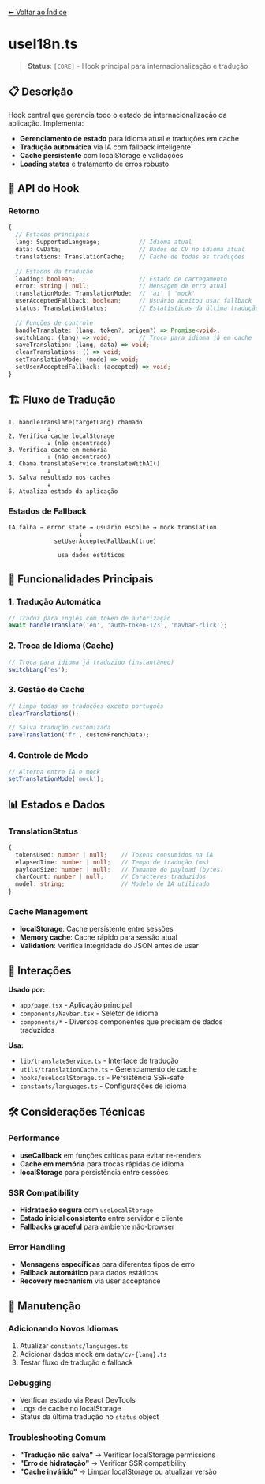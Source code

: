 [⬅ Voltar ao Índice](../README_INDEX.md)

# useI18n.ts

> **Status**: `[CORE]` - Hook principal para internacionalização e tradução

## 📋 Descrição

Hook central que gerencia todo o estado de internacionalização da aplicação. Implementa:
- **Gerenciamento de estado** para idioma atual e traduções em cache
- **Tradução automática** via IA com fallback inteligente
- **Cache persistente** com localStorage e validações
- **Loading states** e tratamento de erros robusto

## 🔧 API do Hook

### Retorno

```typescript
{
  // Estados principais
  lang: SupportedLanguage;           // Idioma atual
  data: CvData;                      // Dados do CV no idioma atual
  translations: TranslationCache;    // Cache de todas as traduções
  
  // Estados da tradução
  loading: boolean;                  // Estado de carregamento
  error: string | null;              // Mensagem de erro atual
  translationMode: TranslationMode;  // 'ai' | 'mock'
  userAcceptedFallback: boolean;     // Usuário aceitou usar fallback
  status: TranslationStatus;         // Estatísticas da última tradução
  
  // Funções de controle
  handleTranslate: (lang, token?, origem?) => Promise<void>;
  switchLang: (lang) => void;        // Troca para idioma já em cache
  saveTranslation: (lang, data) => void;
  clearTranslations: () => void;
  setTranslationMode: (mode) => void;
  setUserAcceptedFallback: (accepted) => void;
}
```

## 🏗️ Fluxo de Tradução

```
1. handleTranslate(targetLang) chamado
           ↓
2. Verifica cache localStorage
           ↓ (não encontrado)
3. Verifica cache em memória
           ↓ (não encontrado)
4. Chama translateService.translateWithAI()
           ↓
5. Salva resultado nos caches
           ↓
6. Atualiza estado da aplicação
```

### Estados de Fallback

```
IA falha → error state → usuário escolhe → mock translation
                    ↓
             setUserAcceptedFallback(true)
                    ↓
              usa dados estáticos
```

## 🔧 Funcionalidades Principais

### 1. **Tradução Automática**
```typescript
// Traduz para inglês com token de autorização
await handleTranslate('en', 'auth-token-123', 'navbar-click');
```

### 2. **Troca de Idioma (Cache)**
```typescript
// Troca para idioma já traduzido (instantâneo)
switchLang('es');
```

### 3. **Gestão de Cache**
```typescript
// Limpa todas as traduções exceto português
clearTranslations();

// Salva tradução customizada
saveTranslation('fr', customFrenchData);
```

### 4. **Controle de Modo**
```typescript
// Alterna entre IA e mock
setTranslationMode('mock');
```

## 📊 Estados e Dados

### TranslationStatus
```typescript
{
  tokensUsed: number | null;    // Tokens consumidos na IA
  elapsedTime: number | null;   // Tempo de tradução (ms)  
  payloadSize: number | null;   // Tamanho do payload (bytes)
  charCount: number | null;     // Caracteres traduzidos
  model: string;                // Modelo de IA utilizado
}
```

### Cache Management
- **localStorage**: Cache persistente entre sessões
- **Memory cache**: Cache rápido para sessão atual
- **Validation**: Verifica integridade do JSON antes de usar

## 🔗 Interações

**Usado por:**
- `app/page.tsx` - Aplicação principal
- `components/Navbar.tsx` - Seletor de idioma
- `components/*` - Diversos componentes que precisam de dados traduzidos

**Usa:**
- `lib/translateService.ts` - Interface de tradução
- `utils/translationCache.ts` - Gerenciamento de cache
- `hooks/useLocalStorage.ts` - Persistência SSR-safe
- `constants/languages.ts` - Configurações de idioma

## 🛠️ Considerações Técnicas

### Performance
- **useCallback** em funções críticas para evitar re-renders
- **Cache em memória** para trocas rápidas de idioma
- **localStorage** para persistência entre sessões

### SSR Compatibility
- **Hidratação segura** com `useLocalStorage`
- **Estado inicial consistente** entre servidor e cliente
- **Fallbacks graceful** para ambiente não-browser

### Error Handling
- **Mensagens específicas** para diferentes tipos de erro
- **Fallback automático** para dados estáticos
- **Recovery mechanism** via user acceptance

## 📝 Manutenção

### Adicionando Novos Idiomas
1. Atualizar `constants/languages.ts`
2. Adicionar dados mock em `data/cv-{lang}.ts`  
3. Testar fluxo de tradução e fallback

### Debugging
- Verificar estado via React DevTools
- Logs de cache no localStorage
- Status da última tradução no `status` object

### Troubleshooting Comum
- **"Tradução não salva"** → Verificar localStorage permissions
- **"Erro de hidratação"** → Verificar SSR compatibility
- **"Cache inválido"** → Limpar localStorage ou atualizar versão
